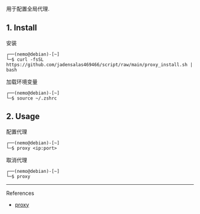 用于配置全局代理.

## 1. Install

安装

```
┌──(nemo@debian)-[~]
└─$ curl -fsSL https://github.com/jadensalas469466/script/raw/main/proxy_install.sh | bash
```

加载环境变量

```
┌──(nemo@debian)-[~]
└─$ source ~/.zshrc
```

## 2. Usage

配置代理

```
┌──(nemo@debian)-[~]
└─$ proxy <ip:port>
```

取消代理

```
┌──(nemo@debian)-[~]
└─$ proxy
```

---

References

- [proxy](https://github.com/jadensalas469466/tools/raw/main/other/proxy.sh)

